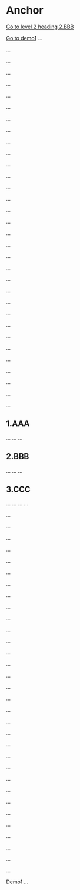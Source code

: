 # Anchor

[Go to level 2 heading 2.BBB](#2.BBB)

[Go to demo1](#demo1)
...

...

...

...

...

...

...

...

...

...

...

...

...

...

...

...

...

...

...

...

...

...

...

...

...

...

...

...

...

...

...

...

...


 
## 1.AAA
...
...
...


## 2.BBB
...
...
...


## 3.CCC
...
...
...
...

...

...

...

...

...

...

...

...

...

...

...

...

...

...

...

...

...

...

...

...

...

...

...

...

...

...

...

...

...

...

...

...


<span id="demo1">Demo1 ... </span>
